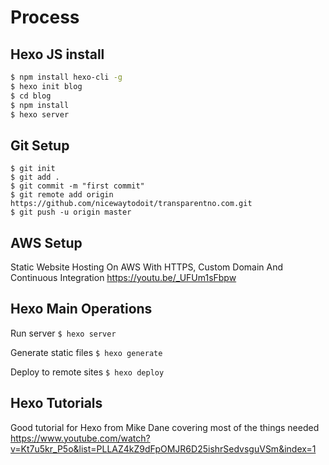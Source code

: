 # Process 


## Hexo JS install 

```bash
$ npm install hexo-cli -g
$ hexo init blog
$ cd blog
$ npm install
$ hexo server
```

## Git Setup

```
$ git init
$ git add .
$ git commit -m "first commit"
$ git remote add origin https://github.com/nicewaytodoit/transparentno.com.git
$ git push -u origin master
```

## AWS Setup

Static Website Hosting On AWS With HTTPS, Custom Domain And Continuous Integration
https://youtu.be/_UFUm1sFbpw



## Hexo Main Operations 

Run server
```$ hexo server```

Generate static files
```$ hexo generate```

Deploy to remote sites
```$ hexo deploy```


## Hexo Tutorials
Good tutorial for Hexo from Mike Dane covering most of the things needed
https://www.youtube.com/watch?v=Kt7u5kr_P5o&list=PLLAZ4kZ9dFpOMJR6D25ishrSedvsguVSm&index=1
